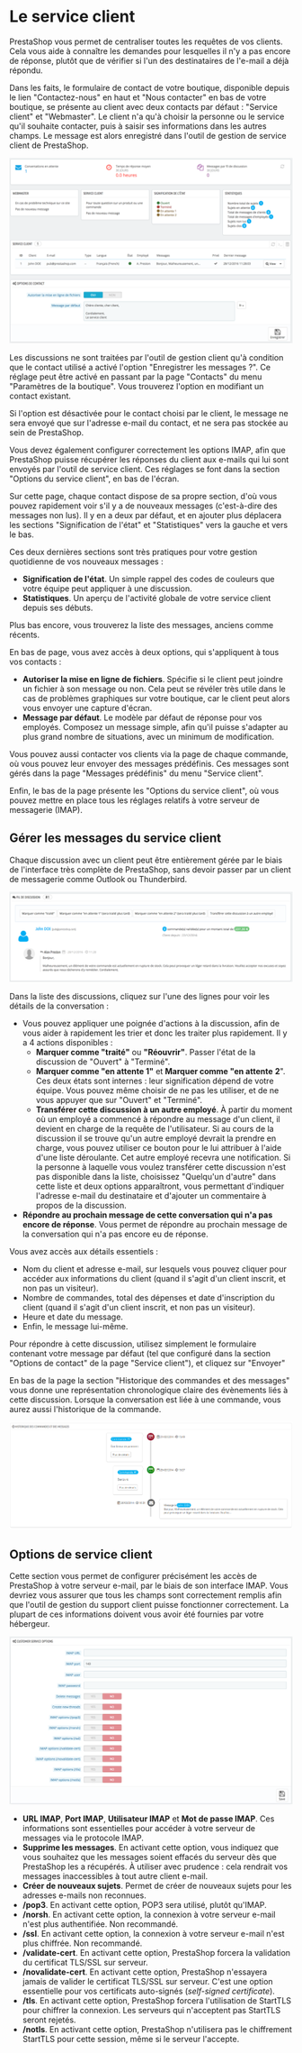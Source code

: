 # Le service client

PrestaShop vous permet de centraliser toutes les requêtes de vos clients. Cela vous aide à connaître les demandes pour lesquelles il n'y a pas encore de réponse, plutôt que de vérifier si l'un des destinataires de l'e-mail a déjà répondu.

Dans les faits, le formulaire de contact de votre boutique, disponible depuis le lien "Contactez-nous" en haut et "Nous contacter" en bas de votre boutique, se présente au client avec deux contacts par défaut : "Service client" et "Webmaster". Le client n'a qu'à choisir la personne ou le service qu'il souhaite contacter, puis à saisir ses informations dans les autres champs. Le message est alors enregistré dans l'outil de gestion de service client de PrestaShop.

![](../../../.gitbook/assets/52298254.png)

Les discussions ne sont traitées par l'outil de gestion client qu'à condition que le contact utilisé a activé l'option "Enregistrer les messages ?". Ce réglage peut être activé en passant par la page "Contacts" du menu "Paramètres de la boutique". Vous trouverez l'option en modifiant un contact existant.

Si l'option est désactivée pour le contact choisi par le client, le message ne sera envoyé que sur l'adresse e-mail du contact, et ne sera pas stockée au sein de PrestaShop.

Vous devez également configurer correctement les options IMAP, afin que PrestaShop puisse récupérer les réponses du client aux e-mails qui lui sont envoyés par l'outil de service client. Ces réglages se font dans la section "Options du service client", en bas de l'écran.

Sur cette page, chaque contact dispose de sa propre section, d'où vous pouvez rapidement voir s'il y a de nouveaux messages \(c'est-à-dire des messages non lus\). Il y en a deux par défaut, et en ajouter plus déplacera les sections "Signification de l'état" et "Statistiques" vers la gauche et vers le bas.

Ces deux dernières sections sont très pratiques pour votre gestion quotidienne de vos nouveaux messages :

* **Signification de l'état**. Un simple rappel des codes de couleurs que votre équipe peut appliquer à une discussion.
* **Statistiques**. Un aperçu de l'activité globale de votre service client depuis ses débuts.

Plus bas encore, vous trouverez la liste des messages, anciens comme récents.

En bas de page, vous avez accès à deux options, qui s'appliquent à tous vos contacts :

* **Autoriser la mise en ligne de fichiers**. Spécifie si le client peut joindre un fichier à son message ou non. Cela peut se révéler très utile dans le cas de problèmes graphiques sur votre boutique, car le client peut alors vous envoyer une capture d'écran.
* **Message par défaut**. Le modèle par défaut de réponse pour vos employés. Composez un message simple, afin qu'il puisse s'adapter au plus grand nombre de situations, avec un minimum de modification.

Vous pouvez aussi contacter vos clients via la page de chaque commande, où vous pouvez leur envoyer des messages prédéfinis. Ces messages sont gérés dans la page "Messages prédéfinis" du menu "Service client".

Enfin, le bas de la page présente les "Options du service client", où vous pouvez mettre en place tous les réglages relatifs à votre serveur de messagerie \(IMAP\).

## Gérer les messages du service client <a id="Leserviceclient-G&#xE9;rerlesmessagesduserviceclient"></a>

Chaque discussion avec un client peut être entièrement gérée par le biais de l'interface très complète de PrestaShop, sans devoir passer par un client de messagerie comme Outlook ou Thunderbird.

![](../../../.gitbook/assets/52298255.png)

Dans la liste des discussions, cliquez sur l'une des lignes pour voir les détails de la conversation :

* Vous pouvez appliquer une poignée d'actions à la discussion, afin de vous aider à rapidement les trier et donc les traiter plus rapidement. Il y a 4 actions disponibles : 
  * **Marquer comme "traité"** ou **"Réouvrir"**. Passer l'état de la discussion de "Ouvert" à "Terminé".
  * **Marquer comme "en attente 1"** et **Marquer comme "en attente** **2**". Ces deux états sont internes : leur signification dépend de votre équipe. Vous pouvez même choisir de ne pas les utiliser, et de ne vous appuyer que sur "Ouvert" et "Terminé".
  * **Transférer cette discussion à un autre employé**. À partir du moment où un employé a commencé à répondre au message d'un client, il devient en charge de la requête de l'utilisateur. Si au cours de la discussion il se trouve qu'un autre employé devrait la prendre en charge, vous pouvez utiliser ce bouton pour le lui attribuer à l'aide d'une liste déroulante. Cet autre employé recevra une notification. Si la personne à laquelle vous voulez transférer cette discussion n'est pas disponible dans la liste, choisissez "Quelqu'un d'autre" dans cette liste et deux options apparaîtront, vous permettant d'indiquer l'adresse e-mail du destinataire et d'ajouter un commentaire à propos de la discussion.
* **Répondre au prochain message de cette conversation qui n'a pas encore de réponse**. Vous permet de répondre au prochain message de la conversation qui n'a pas encore eu de réponse.

Vous avez accès aux détails essentiels :

* Nom du client et adresse e-mail, sur lesquels vous pouvez cliquer pour accéder aux informations du client \(quand il s'agit d'un client inscrit, et non pas un visiteur\).
* Nombre de commandes, total des dépenses et date d'inscription du client \(quand il s'agit d'un client inscrit, et non pas un visiteur\).
* Heure et date du message.
* Enfin, le message lui-même.

Pour répondre à cette discussion, utilisez simplement le formulaire contenant votre message par défaut \(tel que configuré dans la section "Options de contact" de la page "Service client"\), et cliquez sur "Envoyer"

En bas de la page la section "Historique des commandes et des messages" vous donne une représentation chronologique claire des évènements liés à cette discussion. Lorsque la conversation est liée à une commande, vous aurez aussi l'historique de la commande.

![](../../../.gitbook/assets/23789571.png)

## Options de service client <a id="Leserviceclient-Optionsdeserviceclient"></a>

Cette section vous permet de configurer précisément les accès de PrestaShop à votre serveur e-mail, par le biais de son interface IMAP. Vous devriez vous assurer que tous les champs sont correctement remplis afin que l'outil de gestion du support client puisse fonctionner correctement. La plupart de ces informations doivent vous avoir été fournies par votre hébergeur.

![](../../../.gitbook/assets/52298256.png)

* **URL IMAP**, **Port IMAP**, **Utilisateur IMAP** et **Mot de passe IMAP**. Ces informations sont essentielles pour accéder à votre serveur de messages via le protocole IMAP.
* **Supprime les messages**. En activant cette option, vous indiquez que vous souhaitez que les messages soient effacés du serveur dès que PrestaShop les a récupérés. À utiliser avec prudence : cela rendrait vos messages inaccessibles à tout autre client e-mail.
* **Créer de nouveaux sujets**. Permet de créer de nouveaux sujets pour les adresses e-mails non reconnues.
* **/pop3**. En activant cette option, POP3 sera utilisé, plutôt qu'IMAP.
* **/norsh**. En activant cette option, la connexion à votre serveur e-mail n'est plus authentifiée. Non recommandé.
* **/ssl**. En activant cette option, la connexion à votre serveur e-mail n'est plus chiffrée. Non recommandé.
* **/validate-cert**. En activant cette option, PrestaShop forcera la validation du certificat TLS/SSL sur serveur.
* **/novalidate-cert**. En activant cette option, PrestaShop n'essayera jamais de valider le certificat TLS/SSL sur serveur. C'est une option essentielle pour vos certificats auto-signés \(_self-signed certificate_\).
* **/tls**. En activant cette option, PrestaShop forcera l'utilisation de StartTLS pour chiffrer la connexion. Les serveurs qui n'acceptent pas StartTLS seront rejetés.
* **/notls**. En activant cette option, PrestaShop n'utilisera pas le chiffrement StartTLS pour cette session, même si le serveur l'accepte.

